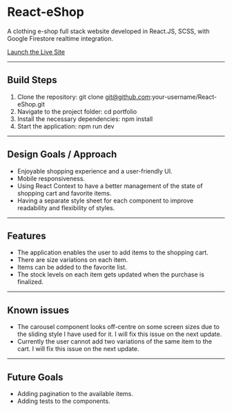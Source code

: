 # React-eShop

A clothing e-shop full stack website developed in React.JS, SCSS, with Google Firestore realtime integration.

[Launch the Live Site](https://zadfashion.netlify.app)

---

## Build Steps

1. Clone the repository: git clone git@github.com:your-username/React-eShop.git
2. Navigate to the project folder: cd portfolio
3. Install the necessary dependencies: npm install
4. Start the application: npm run dev

---

## Design Goals / Approach

- Enjoyable shopping experience and a user-friendly UI.
- Mobile responsiveness.
- Using React Context to have a better management of the state of shopping cart and favorite items.
- Having a separate style sheet for each component to improve readability and flexibility of styles.

---

## Features

- The application enables the user to add items to the shopping cart.
- There are size variations on each item.
- Items can be added to the favorite list.
- The stock levels on each item gets updated when the purchase is finalized.

---

## Known issues

- The carousel component looks off-centre on some screen sizes due to the sliding style I have used for it. I will fix this issue on the next update.
- Currently the user cannot add two variations of the same item to the cart. I will fix this issue on the next update.

---

## Future Goals

- Adding pagination to the available items.
- Adding tests to the components.
